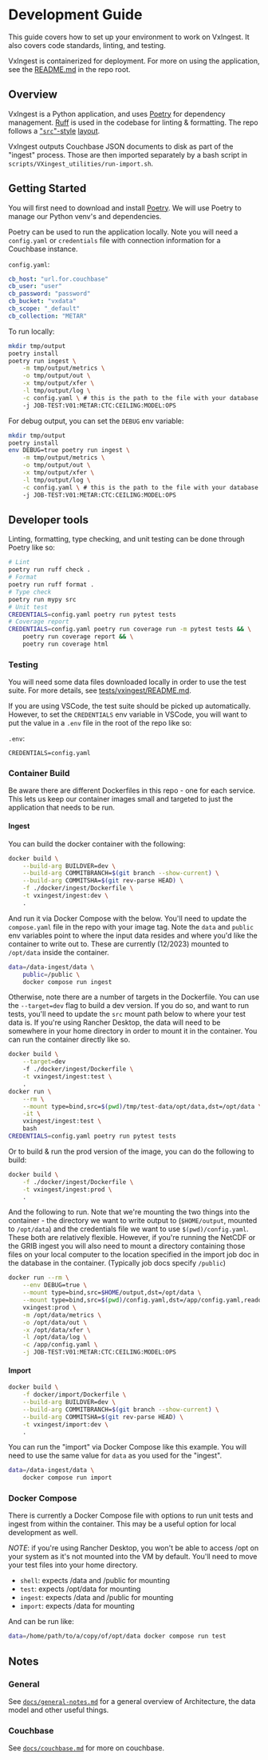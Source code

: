 # Development Guide

This guide covers how to set up your environment to work on VxIngest. It also covers code standards, linting, and testing.

VxIngest is containerized for deployment. For more on using the application, see the [README.md](../README.md) in the repo root.

## Overview

VxIngest is a Python application, and uses [Poetry](https://python-poetry.org) for dependency management. [Ruff](https://docs.astral.sh/ruff/) is used in the codebase for linting & formatting. The repo follows a ["`src`"-style](https://packaging.python.org/en/latest/discussions/src-layout-vs-flat-layout/) [layout](https://www.pyopensci.org/python-package-guide/package-structure-code/python-package-structure.html).

VxIngest outputs Couchbase JSON documents to disk as part of the "ingest" process. Those are then imported separately by a bash script in `scripts/VXingest_utilities/run-import.sh`.

## Getting Started

You will first need to download and install [Poetry](https://python-poetry.org/docs/#installation). We will use Poetry to manage our Python venv's and dependencies.

Poetry can be used to run the application locally. Note you will need a `config.yaml` or `credentials` file with connection information for a Couchbase instance.

`config.yaml`:

```yaml
cb_host: "url.for.couchbase"
cb_user: "user"
cb_password: "password"
cb_bucket: "vxdata"
cb_scope: "_default"
cb_collection: "METAR"
```

To run locally:

```bash
mkdir tmp/output
poetry install
poetry run ingest \
    -m tmp/output/metrics \
    -o tmp/output/out \
    -x tmp/output/xfer \
    -l tmp/output/log \
    -c config.yaml \ # this is the path to the file with your database credentials
    -j JOB-TEST:V01:METAR:CTC:CEILING:MODEL:OPS
```

For debug output, you can set the `DEBUG` env variable:

```bash
mkdir tmp/output
poetry install
env DEBUG=true poetry run ingest \
    -m tmp/output/metrics \
    -o tmp/output/out \
    -x tmp/output/xfer \
    -l tmp/output/log \
    -c config.yaml \ # this is the path to the file with your database credentials
    -j JOB-TEST:V01:METAR:CTC:CEILING:MODEL:OPS
```

## Developer tools

Linting, formatting, type checking, and unit testing can be done through Poetry like so:

```bash
# Lint
poetry run ruff check .
# Format
poetry run ruff format .
# Type check
poetry run mypy src
# Unit test
CREDENTIALS=config.yaml poetry run pytest tests
# Coverage report
CREDENTIALS=config.yaml poetry run coverage run -m pytest tests && \
    poetry run coverage report && \
    poetry run coverage html
```

### Testing

You will need some data files downloaded locally in order to use the test suite. For more details, see [tests/vxingest/README.md](../tests/vxingest/README.md).

If you are using VSCode, the test suite should be picked up automatically. However, to set the `CREDENTIALS` env variable in VSCode, you will want to put the value in a `.env` file in the root of the repo like so:

`.env`:

```env
CREDENTIALS=config.yaml
```

### Container Build

Be aware there are different Dockerfiles in this repo - one for each service. This lets us keep our container images small and targeted to just the application that needs to be run.

#### Ingest

You can build the docker container with the following:

```bash
docker build \
    --build-arg BUILDVER=dev \
    --build-arg COMMITBRANCH=$(git branch --show-current) \
    --build-arg COMMITSHA=$(git rev-parse HEAD) \
    -f ./docker/ingest/Dockerfile \
    -t vxingest/ingest:dev \
    .
```

And run it via Docker Compose with the below. You'll need to update the `compose.yaml` file in the repo with your image tag. Note the `data` and `public` env variables point to where the input data resides and where you'd like the container to write out to. These are currently (12/2023) mounted to `/opt/data` inside the container.

```bash
data=/data-ingest/data \
    public=/public \
    docker compose run ingest 
```

Otherwise, note there are a number of targets in the Dockerfile. You can use the `--target=dev` flag to build a dev version. If you do so, and want to run tests, you'll need to update the `src` mount path below to where your test data is. If you're using Rancher Desktop, the data will need to be somewhere in your home directory in order to mount it in the container. You can run the container directly like so.

```bash
docker build \
    --target=dev
    -f ./docker/ingest/Dockerfile \
    -t vxingest/ingest:test \
    .
docker run \
    --rm \
    --mount type=bind,src=$(pwd)/tmp/test-data/opt/data,dst=/opt/data \
    -it \
    vxingest/ingest:test \
    bash
CREDENTIALS=config.yaml poetry run pytest tests
```

Or to build & run the prod version of the image, you can do the following to build:

```bash
docker build \
    -f ./docker/ingest/Dockerfile \
    -t vxingest/ingest:prod \
    .
```

And the following to run. Note that we're mounting the two things into the container - the directory we want to write output to (`$HOME/output`, mounted to `/opt/data`) and the credentials file we want to use `$(pwd)/config.yaml`. These both are relatively flexible. However, if you're running the NetCDF or the GRIB ingest you will also need to mount a directory containing those files on your local computer to the location specified in the import job doc in the database in the container. (Typically job docs specify `/public`)

```bash
docker run --rm \
    --env DEBUG=true \
    --mount type=bind,src=$HOME/output,dst=/opt/data \
    --mount type=bind,src=$(pwd)/config.yaml,dst=/app/config.yaml,readonly \
    vxingest:prod \
    -m /opt/data/metrics \
    -o /opt/data/out \
    -x /opt/data/xfer \
    -l /opt/data/log \
    -c /app/config.yaml \
    -j JOB-TEST:V01:METAR:CTC:CEILING:MODEL:OPS
```

#### Import

```bash
docker build \
    -f docker/import/Dockerfile \
    --build-arg BUILDVER=dev \
    --build-arg COMMITBRANCH=$(git branch --show-current) \
    --build-arg COMMITSHA=$(git rev-parse HEAD) \
    -t vxingest/import:dev \
    .
```

You can run the "import" via Docker Compose like this example. You will need to use the same value for `data` as you used for the "ingest".

```bash
data=/data-ingest/data \
    docker compose run import
```

### Docker Compose

There is currently a Docker Compose file with options to run unit tests and ingest from within the container. This may be a useful option for local development as well.

*NOTE*: if you're using Rancher Desktop, you won't be able to access /opt on your system as it's not mounted into the VM by default. You'll need to move your test files into your home directory.

* `shell`: expects /data and /public for mounting
* `test`: expects /opt/data for mounting
* `ingest`: expects /data and /public for mounting
* `import`: expects /data for mounting

And can be run like:

```bash
data=/home/path/to/a/copy/of/opt/data docker compose run test
```

## Notes

### General

See [`docs/general-notes.md`](docs/general-notes.md) for a general overview of Architecture, the data model and other useful things.

### Couchbase

See [`docs/couchbase.md`](docs/couchbase.md) for more on couchbase.
